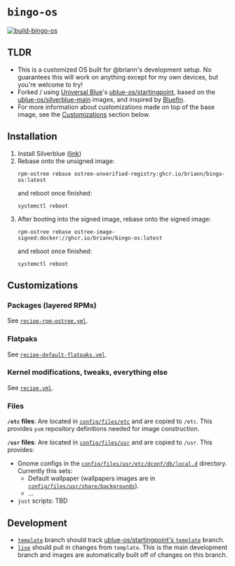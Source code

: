 # `bingo-os`

[![build-bingo-os](https://github.com/briann/bingo-os/actions/workflows/build.yml/badge.svg)](https://github.com/briann/bingo-os/actions/workflows/build.yml)

## TLDR
- This is a customized OS built for @briann's development setup. No guarantees this will work on anything except for my own devices, but you're welcome to try!
- Forked / using [Universal Blue](https://universal-blue.org/)'s [ublue-os/startingpoint](https://github.com/ublue-os/startingpoint), based on the [ublue-os/silverblue-main](https://github.com/ublue-os/main) images, and inspired by [Bluefin](https://github.com/ublue-os/bluefin).
- For more information about customizations made on top of the base image, see the [Customizations](#customizations) section below.

## Installation
1. Install Silverblue ([link](https://fedoraproject.org/atomic-desktops/silverblue/))
1. Rebase onto the unsigned image:
   ```
   rpm-ostree rebase ostree-unverified-registry:ghcr.io/briann/bingo-os:latest
   ```
   and reboot once finished:
   ```
   systemctl reboot
   ```
1. After booting into the signed image, rebase onto the signed image:
   ```
   rpm-ostree rebase ostree-image-signed:docker://ghcr.io/briann/bingo-os:latest
   ```
   and reboot once finished:
   ```
   systemctl reboot
   ```

## Customizations

### Packages (layered RPMs)

See [`recipe-rpm-ostree.yml`](config/recipe-rpm-ostree.yml).

### Flatpaks

See [`recipe-default-flatpaks.yml`](config/recipe-default-flatpaks.yml).

### Kernel modifications, tweaks, everything else

See [`recipe.yml`](config/recipe.yml).

### Files

**`/etc` files**: Are located in [`config/files/etc`](config/files/etc/) and are copied to `/etc`. This provides `yum` repository definitions needed for image construction.

**`/usr` files**: Are located in [`config/files/usr`](config/files/usr/) and are copied to `/usr`.  This provides:
- Gnome configs in the [`config/files/usr/etc/dconf/db/local.d`](config/files/usr/etc/dconf/db/local.d/) directory. Currently this sets:
   - Default wallpaper (wallpapers images are in [`config/files/usr/share/backgrounds`](config/files/usr/share/backgrounds/)).
   - ...
- `just` scripts: TBD

## Development

- [`template`](https://github.com/briann/bingo-os/tree/template) branch should track [ublue-os/startingpoint's `template`](https://github.com/ublue-os/startingpoint/tree/template) branch.
- [`live`](https://github.com/briann/bingo-os/tree/live) should pull in changes from `template`. This is the main development branch and images are automatically built off of changes on this branch.
